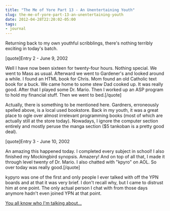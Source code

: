 ```yaml
---
title: "The Me of Yore Part 13 - An Unentertaining Youth"
slug: the-me-of-yore-part-13-an-unentertaining-youth
date: 2012-04-28T22:20:02-05:00
tags:
- journal
---
```

Returning back to my own youthful scribblings, there's nothing terribly exciting in today's batch.

[quote]Entry 2 - June 9, 2002

Well I have now been sixteen for twenty-four hours. Nothing special. We went to Mass as usual. Afterward we went to Gardener's and looked around a while. I found an HTML book for Chris. Mom found an old Catholic text book for a buck. We came home to some stew Dad cooked up. It was really good. After that I played some Dr. Mario. Then I worked up an ASP program to hold my financial stuff. Then we went to bed.[/quote]

Actually, there is something to be mentioned here. Gardners, erroneously spelled above, is a local used bookstore. Back in my youth, it was a great place to ogle over almost irrelevant programming books (most of which are actually still at the store today). Nowadays, I ignore the computer section entirely and mostly peruse the manga section ($5 tankoban is a pretty good deal).

[quote]Entry 3 - June 10, 2002

An amazing this happened today. I completed every subject in school! I also finished my Mockingbird synopsis. Amazery! And on top of all that, I made it through level twenty of Dr. Mario. I also chatted with "kpyro" on AOL. So over today  was really good.[/quote]

kypyro was one of the first and only people I ever talked with off the YPN boards and at that it was very brief. I don't recall why, but I came to distrust him at one point. The only actual person I chat with from those days anymore hadn't even joined YPN at that point.

[You all know who I'm talking about...](http://upload.wikimedia.org/wikipedia/commons/thumb/1/10/Bundesarchiv_Bild_183-S33882,_Adolf_Hitler_retouched.jpg/200px-Bundesarchiv_Bild_183-S33882,_Adolf_Hitler_retouched.jpg)
